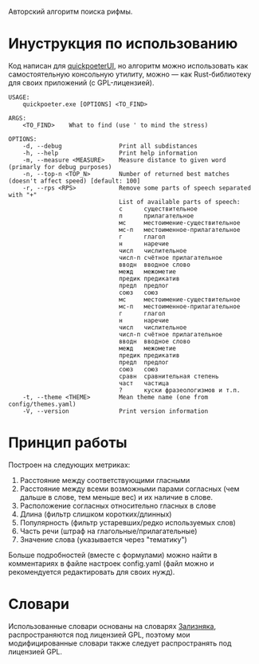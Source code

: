 Авторский алгоритм поиска рифмы.

# Инуструкция по использованию

Код написан для [quickpoeterUI](https://github.com/sitandr/quickpoeterGUI), но алгоритм можно использовать как самостоятельную консольную утилиту, можно — как Rust-библиотеку для своих приложений (с GPL-лицензией). 

```
USAGE:
    quickpoeter.exe [OPTIONS] <TO_FIND>

ARGS:
    <TO_FIND>    What to find (use ' to mind the stress)

OPTIONS:
    -d, --debug                Print all subdistances
    -h, --help                 Print help information
    -m, --measure <MEASURE>    Measure distance to given word (primarly for debug purposes)
    -n, --top-n <TOP_N>        Number of returned best matches (doesn't affect speed) [default: 100]
    -r, --rps <RPS>            Remove some parts of speech separated with "+"
                               List of available parts of speech:
                               с      существительное
                               п      прилагательное
                               мс     местоимение-существительное
                               мс-п   местоименное-прилагательное
                               г      глагол
                               н      наречие
                               числ   числительное
                               числ-п счётное прилагательное
                               вводн  вводное слово
                               межд   межометие
                               предик предикатив
                               предл  предлог
                               союз   союз
                               мс     местоимение-существительное
                               мс-п   местоименное-прилагательное
                               г      глагол
                               н      наречие
                               числ   числительное
                               числ-п счётное прилагательное
                               вводн  вводное слово
                               межд   межометие
                               предик предикатив
                               предл  предлог
                               союз   союз
                               сравн  сравнительная степень
                               част   частица
                               ?      куски фразеологизмов и т.п.
    -t, --theme <THEME>        Mean theme name (one from config/themes.yaml)
    -V, --version              Print version information
```

# Принцип работы

Построен на следующих метриках:
1. Расстояние между соответствующими гласными
2. Расстояние между всеми возможными парами согласных (чем дальше в слове, тем меньше вес) и их наличие в слове.
3. Расположение согласных относительно гласных в слове
4. Длина (фильтр слишком коротких/длинных)
5. Популярность (фильтр устаревших/редко используемых слов)
6. Часть речи (штраф на глагольные/прилагательные)
7. Значение слова (указывается через "тематику")

Больше подробностей (вместе с формулами) можно найти в комментариях в файле настроек config.yaml (файл можно и рекомендуется редактировать для своих нужд).

# Словари
Использованные словари основаны на словарях [Зализняка](https://github.com/jurta/nlp-rus-zaliz?ysclid=l7jhfyr5b6498115389), распространяются под лицензией GPL, поэтому мои модифицированные словари также следует распространять под лицензией GPL.